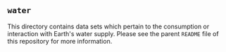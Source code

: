 ## `water`
This directory contains data sets which pertain to the consumption or
interaction with Earth's water supply. Please see the parent `README` file of
this repository for more information. 